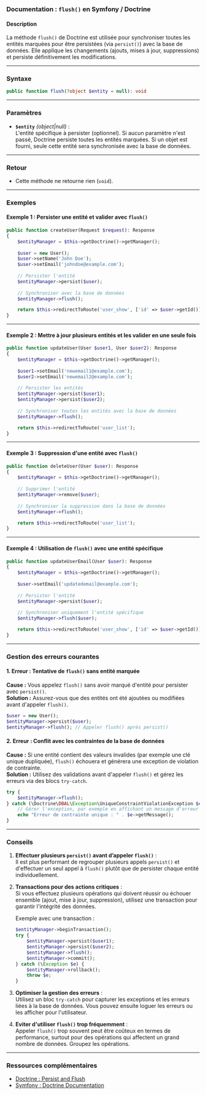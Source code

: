 ### Documentation : `flush()` en Symfony / Doctrine

#### Description

La méthode `flush()` de Doctrine est utilisée pour synchroniser toutes les entités marquées pour être persistées (via `persist()`) avec la base de données. Elle applique les changements (ajouts, mises à jour, suppressions) et persiste définitivement les modifications.

---

### Syntaxe

```php
public function flush(?object $entity = null): void
```

---

### Paramètres

- **`$entity`** _(object|null)_ :  
    L'entité spécifique à persister (optionnel). Si aucun paramètre n'est passé, Doctrine persiste toutes les entités marquées. Si un objet est fourni, seule cette entité sera synchronisée avec la base de données.

---

### Retour

- Cette méthode ne retourne rien (`void`).

---

### Exemples

#### Exemple 1 : Persister une entité et valider avec `flush()`

```php
public function createUser(Request $request): Response
{
    $entityManager = $this->getDoctrine()->getManager();
    
    $user = new User();
    $user->setName('John Doe');
    $user->setEmail('johndoe@example.com');
    
    // Persister l'entité
    $entityManager->persist($user);
    
    // Synchroniser avec la base de données
    $entityManager->flush();

    return $this->redirectToRoute('user_show', ['id' => $user->getId()]);
}
```

---

#### Exemple 2 : Mettre à jour plusieurs entités et les valider en une seule fois

```php
public function updateUser(User $user1, User $user2): Response
{
    $entityManager = $this->getDoctrine()->getManager();
    
    $user1->setEmail('newemail1@example.com');
    $user2->setEmail('newemail2@example.com');
    
    // Persister les entités
    $entityManager->persist($user1);
    $entityManager->persist($user2);
    
    // Synchroniser toutes les entités avec la base de données
    $entityManager->flush();

    return $this->redirectToRoute('user_list');
}
```

---

#### Exemple 3 : Suppression d'une entité avec `flush()`

```php
public function deleteUser(User $user): Response
{
    $entityManager = $this->getDoctrine()->getManager();
    
    // Supprimer l'entité
    $entityManager->remove($user);
    
    // Synchroniser la suppression dans la base de données
    $entityManager->flush();

    return $this->redirectToRoute('user_list');
}
```

---

#### Exemple 4 : Utilisation de `flush()` avec une entité spécifique

```php
public function updateUserEmail(User $user): Response
{
    $entityManager = $this->getDoctrine()->getManager();
    
    $user->setEmail('updatedemail@example.com');
    
    // Persister l'entité
    $entityManager->persist($user);
    
    // Synchroniser uniquement l'entité spécifique
    $entityManager->flush($user);

    return $this->redirectToRoute('user_show', ['id' => $user->getId()]);
}
```

---

### Gestion des erreurs courantes

#### 1. **Erreur : Tentative de `flush()` sans entité marquée**

**Cause :** Vous appelez `flush()` sans avoir marqué d'entité pour persister avec `persist()`.  
**Solution :** Assurez-vous que des entités ont été ajoutées ou modifiées avant d'appeler `flush()`.

```php
$user = new User();
$entityManager->persist($user);
$entityManager->flush(); // Appeler flush() après persist()
```

#### 2. **Erreur : Conflit avec les contraintes de la base de données**

**Cause :** Si une entité contient des valeurs invalides (par exemple une clé unique dupliquée), `flush()` échouera et générera une exception de violation de contrainte.  
**Solution :** Utilisez des validations avant d'appeler `flush()` et gérez les erreurs via des blocs `try-catch`.

```php
try {
    $entityManager->flush();
} catch (\Doctrine\DBAL\Exception\UniqueConstraintViolationException $e) {
    // Gérer l'exception, par exemple en affichant un message d'erreur
    echo "Erreur de contrainte unique : " . $e->getMessage();
}
```

---

### Conseils

1. **Effectuer plusieurs `persist()` avant d’appeler `flush()`** :  
    Il est plus performant de regrouper plusieurs appels `persist()` et d'effectuer un seul appel à `flush()` plutôt que de persister chaque entité individuellement.
    
2. **Transactions pour des actions critiques** :  
    Si vous effectuez plusieurs opérations qui doivent réussir ou échouer ensemble (ajout, mise à jour, suppression), utilisez une transaction pour garantir l'intégrité des données.
    
    Exemple avec une transaction :
    
    ```php
    $entityManager->beginTransaction();
    try {
        $entityManager->persist($user1);
        $entityManager->persist($user2);
        $entityManager->flush();
        $entityManager->commit();
    } catch (\Exception $e) {
        $entityManager->rollback();
        throw $e;
    }
    ```
    
3. **Optimiser la gestion des erreurs** :  
    Utilisez un bloc `try-catch` pour capturer les exceptions et les erreurs liées à la base de données. Vous pouvez ensuite loguer les erreurs ou les afficher pour l'utilisateur.
    
4. **Eviter d'utiliser `flush()` trop fréquemment** :  
    Appeler `flush()` trop souvent peut être coûteux en termes de performance, surtout pour des opérations qui affectent un grand nombre de données. Groupez les opérations.
    

---

### Ressources complémentaires

- [Doctrine : Persist and Flush](https://www.doctrine-project.org/projects/doctrine-orm/en/latest/reference/unitofwork.html#flush)
- [Symfony : Doctrine Documentation](https://symfony.com/doc/current/doctrine.html#flush-and-persist)